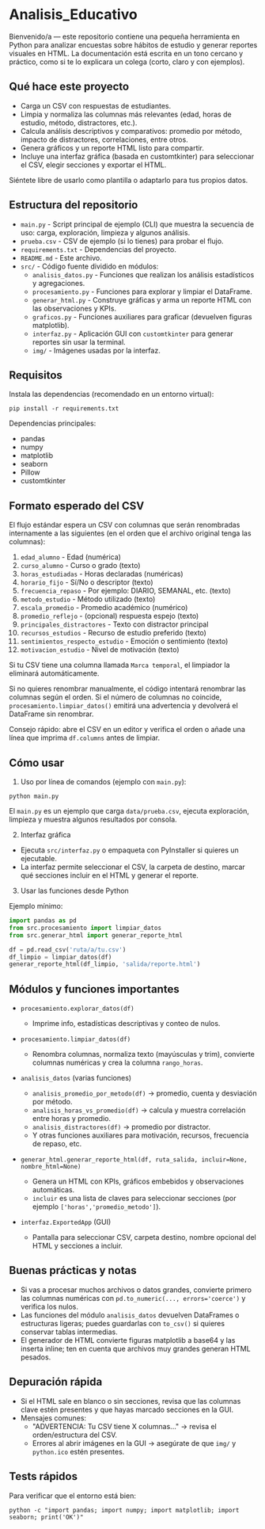 
# Analisis_Educativo

Bienvenido/a — este repositorio contiene una pequeña herramienta en Python para analizar encuestas sobre hábitos de estudio y generar reportes visuales en HTML. La documentación está escrita en un tono cercano y práctico, como si te lo explicara un colega (corto, claro y con ejemplos).

## Qué hace este proyecto

- Carga un CSV con respuestas de estudiantes.
- Limpia y normaliza las columnas más relevantes (edad, horas de estudio, método, distractores, etc.).
- Calcula análisis descriptivos y comparativos: promedio por método, impacto de distractores, correlaciones, entre otros.
- Genera gráficos y un reporte HTML listo para compartir.
- Incluye una interfaz gráfica (basada en customtkinter) para seleccionar el CSV, elegir secciones y exportar el HTML.

Siéntete libre de usarlo como plantilla o adaptarlo para tus propios datos.

## Estructura del repositorio

- `main.py` - Script principal de ejemplo (CLI) que muestra la secuencia de uso: carga, exploración, limpieza y algunos análisis.
- `prueba.csv` - CSV de ejemplo (si lo tienes) para probar el flujo.
- `requirements.txt` - Dependencias del proyecto.
- `README.md` - Este archivo.
- `src/` - Código fuente dividido en módulos:
	- `analisis_datos.py` - Funciones que realizan los análisis estadísticos y agregaciones.
	- `procesamiento.py` - Funciones para explorar y limpiar el DataFrame.
	- `generar_html.py` - Construye gráficas y arma un reporte HTML con las observaciones y KPIs.
	- `graficos.py` - Funciones auxiliares para graficar (devuelven figuras matplotlib).
	- `interfaz.py` - Aplicación GUI con `customtkinter` para generar reportes sin usar la terminal.
	- `img/` - Imágenes usadas por la interfaz.

## Requisitos

Instala las dependencias (recomendado en un entorno virtual):

```
pip install -r requirements.txt
```

Dependencias principales:
- pandas
- numpy
- matplotlib
- seaborn
- Pillow
- customtkinter

## Formato esperado del CSV

El flujo estándar espera un CSV con columnas que serán renombradas internamente a las siguientes (en el orden que el archivo original tenga las columnas):

1. `edad_alumno` - Edad (numérica)
2. `curso_alumno` - Curso o grado (texto)
3. `horas_estudiadas` - Horas declaradas (numéricas)
4. `horario_fijo` - Sí/No o descriptor (texto)
5. `frecuencia_repaso` - Por ejemplo: DIARIO, SEMANAL, etc. (texto)
6. `metodo_estudio` - Método utilizado (texto)
7. `escala_promedio` - Promedio académico (numérico)
8. `promedio_reflejo` - (opcional) respuesta espejo (texto)
9. `principales_distractores` - Texto con distractor principal
10. `recursos_estudios` - Recurso de estudio preferido (texto)
11. `sentimientos_respecto_estudio` - Emoción o sentimiento (texto)
12. `motivacion_estudio` - Nivel de motivación (texto)

Si tu CSV tiene una columna llamada `Marca temporal`, el limpiador la eliminará automáticamente.

Si no quieres renombrar manualmente, el código intentará renombrar las columnas según el orden. Si el número de columnas no coincide, `procesamiento.limpiar_datos()` emitirá una advertencia y devolverá el DataFrame sin renombrar.

Consejo rápido: abre el CSV en un editor y verifica el orden o añade una línea que imprima `df.columns` antes de limpiar.

## Cómo usar

1) Uso por línea de comandos (ejemplo con `main.py`):

```
python main.py
```

El `main.py` es un ejemplo que carga `data/prueba.csv`, ejecuta exploración, limpieza y muestra algunos resultados por consola.

2) Interfaz gráfica

- Ejecuta `src/interfaz.py` o empaqueta con PyInstaller si quieres un ejecutable.
- La interfaz permite seleccionar el CSV, la carpeta de destino, marcar qué secciones incluir en el HTML y generar el reporte.

3) Usar las funciones desde Python

Ejemplo mínimo:

```python
import pandas as pd
from src.procesamiento import limpiar_datos
from src.generar_html import generar_reporte_html

df = pd.read_csv('ruta/a/tu.csv')
df_limpio = limpiar_datos(df)
generar_reporte_html(df_limpio, 'salida/reporte.html')
```

## Módulos y funciones importantes

- `procesamiento.explorar_datos(df)`
	- Imprime info, estadísticas descriptivas y conteo de nulos.

- `procesamiento.limpiar_datos(df)`
	- Renombra columnas, normaliza texto (mayúsculas y trim), convierte columnas numéricas y crea la columna `rango_horas`.

- `analisis_datos` (varias funciones)
	- `analisis_promedio_por_metodo(df)` -> promedio, cuenta y desviación por método.
	- `analisis_horas_vs_promedio(df)` -> calcula y muestra correlación entre horas y promedio.
	- `analisis_distractores(df)` -> promedio por distractor.
	- Y otras funciones auxiliares para motivación, recursos, frecuencia de repaso, etc.

- `generar_html.generar_reporte_html(df, ruta_salida, incluir=None, nombre_html=None)`
	- Genera un HTML con KPIs, gráficos embebidos y observaciones automáticas.
	- `incluir` es una lista de claves para seleccionar secciones (por ejemplo `['horas','promedio_metodo']`).

- `interfaz.ExportedApp` (GUI)
	- Pantalla para seleccionar CSV, carpeta destino, nombre opcional del HTML y secciones a incluir.

## Buenas prácticas y notas

- Si vas a procesar muchos archivos o datos grandes, convierte primero las columnas numéricas con `pd.to_numeric(..., errors='coerce')` y verifica los nulos.
- Las funciones del módulo `analisis_datos` devuelven DataFrames o estructuras ligeras; puedes guardarlas con `to_csv()` si quieres conservar tablas intermedias.
- El generador de HTML convierte figuras matplotlib a base64 y las inserta inline; ten en cuenta que archivos muy grandes generan HTML pesados.

## Depuración rápida

- Si el HTML sale en blanco o sin secciones, revisa que las columnas clave estén presentes y que hayas marcado secciones en la GUI.
- Mensajes comunes:
	- "ADVERTENCIA: Tu CSV tiene X columnas..." -> revisa el orden/estructura del CSV.
	- Errores al abrir imágenes en la GUI -> asegúrate de que `img/` y `python.ico` estén presentes.

## Tests rápidos

Para verificar que el entorno está bien:

```
python -c "import pandas; import numpy; import matplotlib; import seaborn; print('OK')"
```